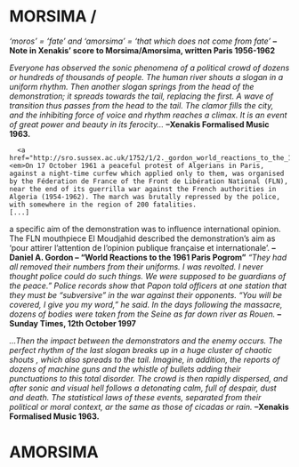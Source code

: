 <h1>MORSIMA / </h1>

<em>    ‘moros’ = ‘fate’ and ‘amorsima’ = ‘that which does not come from fate’</em>
<strong>    –Note in Xenakis’ score to Morsima/Amorsima, written Paris 1956-1962</strong>

<em>    Everyone has observed the sonic phenomena of a political crowd of dozens or hundreds of thousands of people. The human river shouts a slogan in a uniform rhythm. Then another slogan springs from the head of the demonstration; it spreads towards the tail, replacing the first. A wave of transition thus passes from the head to the tail. The clamor fills the city, and the inhibiting force of voice and rhythm reaches a climax. It is an event of great power and beauty in its ferocity…</em>
<strong>    –Xenakis Formalised Music 1963.</strong>

      <a href="http://sro.sussex.ac.uk/1752/1/2._gordon_world_reactions_to_the_1961_paris_pogrom.pdf">  <em>On 17 October 1961 a peaceful protest of Algerians in Paris, against a night-time curfew which applied only to them, was organised by the Féderation de France of the Front de Libération National (FLN), near the end of its guerrilla war against the French authorities in Algeria (1954-1962). The march was brutally repressed by the police, with somewhere in the region of 200 fatalities.
    [...]
a specific aim of the demonstration was to influence international opinion. The FLN mouthpiece El Moudjahid described the demonstration’s aim as ‘pour attirer l’attention de l’opinion publique française et internationale’.</em>
   <strong> –Daniel A. Gordon – “World Reactions to the 1961 Paris Pogrom”</strong></a>
<em>
    “They had all removed their numbers from their uniforms. I was revolted. I never thought police could do such things. We were supposed to be guardians of the peace.” Police records show that Papon told officers at one station that they must be “subversive” in the war against their opponents. “You will be covered, I give you my word,” he said. In the days following the massacre, dozens of bodies were taken from the Seine as far down river as Rouen.</em>
<strong>    –Sunday Times, 12th October 1997</strong>

<em>    …Then the impact between the demonstrators and the enemy occurs. The perfect rhythm of the last slogan breaks up in a huge cluster of chaotic shouts , which also spreads to the tail. Imagine, in addition, the reports of dozens of machine guns and the whistle of bullets adding their punctuations to this total disorder. The crowd is then rapidly dispersed, and after sonic and visual hell follows a detonating calm, full of despair, dust and death. The statistical laws of these events, separated from their political or moral context, ar the same as those of cicadas or rain.</em>
<strong>    –Xenakis Formalised Music 1963.</strong>

<h1>AMORSIMA </h1>